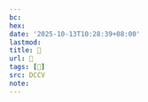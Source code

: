 ```yaml
---
bc:
hex:
date: '2025-10-13T10:28:39+08:00'
lastmod:
title: 􄧓
url: 􄧓
tags: [𥤎]
src: DCCV
note:
---
```

